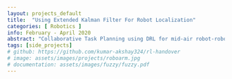 ```yaml
---
layout: projects_default
title:  "Using Extended Kalman Filter For Robot Localization"
categories: [ Robotics ]
info: February - April 2020
abstract: "Collaborative Task Planning using DRL for mid-air robot-robot object handover"
tags: [side_projects]
# github: https://github.com/kumar-akshay324/rl-handover
# image: assets/images/projects/roboarm.jpg
# documentation: assets/images/fuzzy/fuzzy.pdf
---
```


